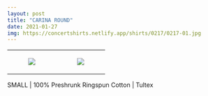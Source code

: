 ```yaml
---
layout: post
title: "CARINA ROUND"
date: 2021-01-27
img: https://concertshirts.netlify.app/shirts/0217/0217-01.jpg
---
```




<table style="width:100%;"><tr><td style="vertical-align:top;">
      <figure class="tmblr-full" data-orig-height="2048" data-orig-width="1365" data-orig-src="https://concertshirts.netlify.app/shirts/0217/0217-01.jpg"><img src="https://64.media.tumblr.com/ca0693c91dd2b7a3b5293c2a3232f4e0/c56114512cfcbb9d-92/s540x810/89483ba9fac89125afb4afcb7a327c0e4d55f2f6.jpg" data-orig-height="2048" data-orig-width="1365" data-orig-src="https://concertshirts.netlify.app/shirts/0217/0217-01.jpg"/></figure></td>
    <td style="vertical-align:top;">
      <figure class="tmblr-full" data-orig-height="2048" data-orig-width="1365" data-orig-src="https://concertshirts.netlify.app/shirts/0217/0217-02.jpg"><img src="https://64.media.tumblr.com/96f456a00caa4f38c303a573a2819b3e/c56114512cfcbb9d-dd/s540x810/133854ebef0fd6378da5ae89b109f2ebd4bb8cda.jpg" data-orig-height="2048" data-orig-width="1365" data-orig-src="https://concertshirts.netlify.app/shirts/0217/0217-02.jpg"/></figure></td>
  </tr></table><p>
  SMALL | 100% Preshrunk Ringspun Cotton | Tultex
</p>
